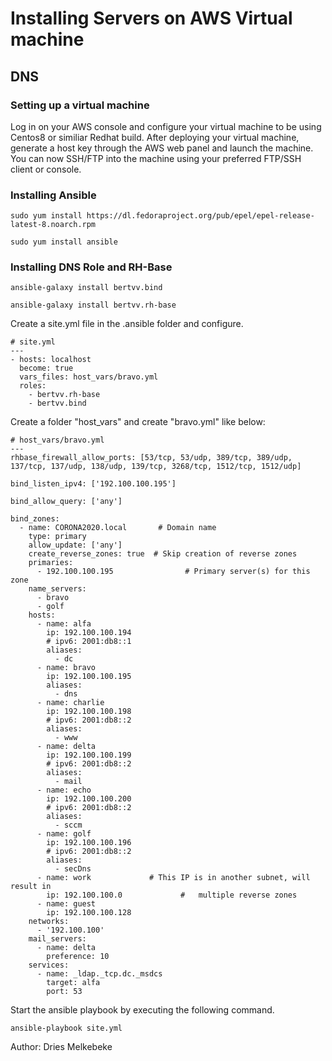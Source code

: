 # Installing Servers on AWS Virtual machine

## DNS

### Setting up a virtual machine

Log in on your AWS console and configure your virtual machine to be using Centos8 or similiar Redhat build. After deploying your virtual machine, generate a host key through the AWS web panel and launch the machine. You can now SSH/FTP into the machine using your preferred FTP/SSH client or console.

### Installing Ansible

`sudo yum install https://dl.fedoraproject.org/pub/epel/epel-release-latest-8.noarch.rpm`

`sudo yum install ansible`

### Installing DNS Role and RH-Base

`ansible-galaxy install bertvv.bind`

`ansible-galaxy install bertvv.rh-base`

Create a site.yml file in the .ansible folder and configure.

```
# site.yml
---
- hosts: localhost
  become: true
  vars_files: host_vars/bravo.yml
  roles:
    - bertvv.rh-base
    - bertvv.bind
```

Create a folder "host_vars" and create "bravo.yml" like below:

```
# host_vars/bravo.yml
---
rhbase_firewall_allow_ports: [53/tcp, 53/udp, 389/tcp, 389/udp, 137/tcp, 137/udp, 138/udp, 139/tcp, 3268/tcp, 1512/tcp, 1512/udp]

bind_listen_ipv4: ['192.100.100.195']

bind_allow_query: ['any']

bind_zones:
  - name: CORONA2020.local       # Domain name
    type: primary
    allow_update: ['any']
    create_reverse_zones: true  # Skip creation of reverse zones
    primaries:
      - 192.100.100.195                # Primary server(s) for this zone
    name_servers:
      - bravo
      - golf
    hosts:
      - name: alfa
        ip: 192.100.100.194
        # ipv6: 2001:db8::1
        aliases:
          - dc
      - name: bravo
        ip: 192.100.100.195
        aliases:
          - dns
      - name: charlie
        ip: 192.100.100.198
        # ipv6: 2001:db8::2
        aliases:
          - www
      - name: delta
        ip: 192.100.100.199
        # ipv6: 2001:db8::2
        aliases:
          - mail
      - name: echo
        ip: 192.100.100.200
        # ipv6: 2001:db8::2
        aliases:
          - sccm
      - name: golf
        ip: 192.100.100.196
        # ipv6: 2001:db8::2
        aliases:
          - secDns
      - name: work             # This IP is in another subnet, will result in
        ip: 192.100.100.0             #   multiple reverse zones
      - name: guest
        ip: 192.100.100.128
    networks:
      - '192.100.100'
    mail_servers:
      - name: delta
        preference: 10
    services:
      - name: _ldap._tcp.dc._msdcs
        target: alfa
        port: 53
```

Start the ansible playbook by executing the following command.

`ansible-playbook site.yml`


Author: Dries Melkebeke

